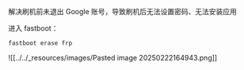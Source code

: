 解决刷机前未退出 Google 账号，导致刷机后无法设置密码、无法安装应用

进入 fastboot：

```
fastboot erase frp
```

![[../../_resources/images/Pasted image 20250222164943.png]]